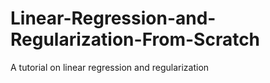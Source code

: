 # Linear-Regression-and-Regularization-From-Scratch
A tutorial on linear regression and regularization
